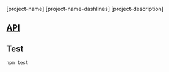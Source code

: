 [project-name]
[project-name-dashlines]
[project-description]

## [API](https://github.com/daniloster/[project-folder]/API.md)


## Test
```
npm test
```

